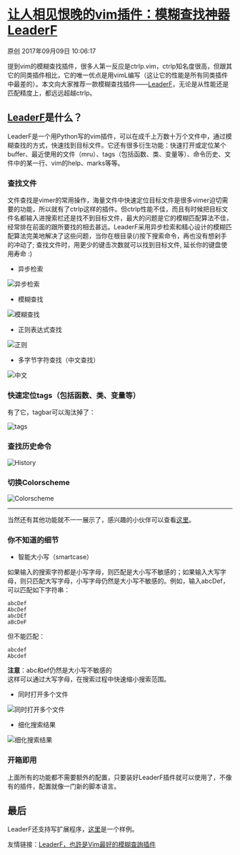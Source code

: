 # [让人相见恨晚的vim插件：模糊查找神器LeaderF](http://blog.csdn.net/archofortune/article/details/77906066)

 原创  2017年09月09日 10:06:17

提到vim的模糊查找插件，很多人第一反应是ctrlp.vim，ctrlp知名度很高，但跟其它的同类插件相比，它的唯一优点是用vimL编写（这让它的性能是所有同类插件中最差的）。本文向大家推荐一款模糊查找插件——[LeaderF][6]，无论是从性能还是匹配精度上，都远远超越ctrlp。

## [LeaderF][6]是什么？

LeaderF是一个用Python写的vim插件，可以在成千上万数十万个文件中，通过模糊查找的方式，快速找到目标文件。它还有很多衍生功能：快速打开或定位某个buffer、最近使用的文件（mru）、tags（包括函数、类、变量等）、命令历史、文件中的某一行、vim的help、marks等等。

### 查找文件

文件查找是vimer的常用操作，海量文件中快速定位目标文件是很多vimer迫切需要的功能，所以就有了ctrlp这样的插件。但ctrlp性能不佳，而且有时候把目标文件名都输入进搜索栏还是找不到目标文件，最大的问题是它的模糊匹配算法不佳，经常排在前面的跟所要找的相去甚远。LeaderF采用异步检索和精心设计的模糊匹配算法完美地解决了这些问题，当你在根目录(/)按下搜索命令，再也没有想剁手的冲动了; 查找文件时，用更少的键击次数就可以找到目标文件, 延长你的键盘使用寿命 :)

* 异步检索

![异步检索][7]
* 模糊查找

![模糊查找][8]
* 正则表达式查找

![正则][9]
* 多字节字符查找（中文查找）

![中文][10]

### 快速定位tags（包括函数、类、变量等）

有了它，tagbar可以淘汰掉了：

![tags][11]

### 查找历史命令

![History][12]

### 切换Colorscheme

![Colorscheme][13]

- - -

当然还有其他功能就不一一展示了，感兴趣的小伙伴可以查看[这里][14]。

### 你不知道的细节

* 智能大小写（smartcase）

如果输入的搜索字符都是小写字母，则匹配是大小写不敏感的；如果输入大写字母，则只匹配大写字母，小写字母仍然是大小写不敏感的。例如，输入abcDef，可以匹配如下字符串：

    abcDef
    AbcDef
    abcDEf
    aBcDeF

但不能匹配：

    abcdef
    Abcdef

**注意**：abc和ef仍然是大小写不敏感的   
这样可以通过大写字母，在搜索过程中快速缩小搜索范围。

* 同时打开多个文件

![同时打开多个文件][15]

* 细化搜索结果

![细化搜索结果][16]

### 开箱即用

上面所有的功能都不需要额外的配置，只要装好LeaderF插件就可以使用了，不像有的插件，配置就像一门新的脚本语言。

## 最后

LeaderF还支持写扩展程序，[这里][17]是一个样例。

友情链接：[LeaderF，也許是Vim最好的模糊查詢插件][18]



[6]: https://github.com/Yggdroot/LeaderF
[7]: ./img/27315d03a6243089.gif
[8]: ./img/2a30914948e8f8f3.gif
[9]: ./img/5995778736f4e83e.gif
[10]: ./img/4fd3f4d2fb0c7662.gif
[11]: ./img/cf11e8297876130a.gif
[12]: ./img/7d7ed2c8fd4a6237.gif
[13]: ./img/ca5b0e50f927e02b.gif
[14]: https://github.com/Yggdroot/LeaderF/blob/master/README.md
[15]: ./img/085c8ee957047408.gif
[16]: ./img/8ff92a484012254d.gif
[17]: https://github.com/Yggdroot/LeaderF-marks
[18]: https://0x3f.org/post/leaderf-currently-the-best-fuzzy-finder-of-vim/